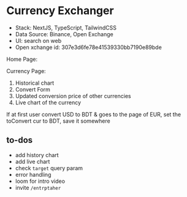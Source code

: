 # Currency Exchanger

- Stack: NextJS, TypeScript, TailwindCSS
- Data Source: Binance, Open Exchange
- UI: search on web
- Open xchange id: 307e3d6fe78e41539330bb7190e89bde

Home Page:

Currency Page:

1. Historical chart
2. Convert Form
3. Updated conversion price of other currencies
4. Live chart of the currency

If at first user convert USD to BDT & goes to the page of EUR, set the toConvert cur to BDT, save it somewhere

## to-dos

- add history chart
- add live chart
- check `target` query param
- error handling
- loom for intro video
- invite `/entrptaher`
